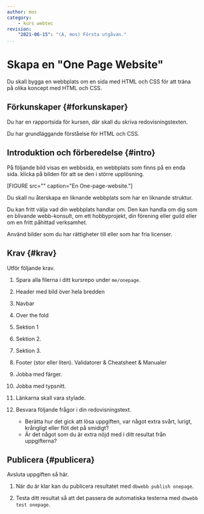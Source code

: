 ```yaml
---
author: mos
category:
    - kurs webtec
revision:
    "2021-06-15": "(A, mos) Första utgåvan."
...
```

Skapa en "One Page Website"
===================================

Du skall bygga en webbplats om en sida med HTML och CSS för att träna på olika koncept med HTML och CSS.

<!--more-->



Förkunskaper {#forkunskaper}
-----------------------

Du har en rapportsida för kursen, där skall du skriva redovisningstexten.

Du har grundläggande förståelse för HTML och CSS.




<!--
Genomgång {#genom}
------------------------

Här är en video som "pratar" dig igenom uppgiftens upplägg och visar hur du kommer igång.

[YOUTUBE src="gKzwQTG9eCI" width=700 caption="Kurs mvc kmom03 tisdagsgenomgång, del 3/3 uppgiften (Zoom med Mikael)."]
-->



Introduktion och förberedelse {#intro}
-----------------------

På följande bild visas en webbsida, en webbplats som finns på en enda sida. klicka på bilden för att se den i större upplösning.

[FIGURE src="" caption="En One-page-website."]

Du skall nu återskapa en liknande webbplats som har en liknande struktur.

Du kan fritt välja vad din webbplats handlar om. Den kan handla om dig som en blivande webb-konsult, om ett hobbyprojekt, din förening eller guild eller om en fritt påhittad verksamhet.

Använd bilder som du har rättigheter till eller som har fria licenser.



Krav {#krav}
-----------------------

Utför följande krav.

1. Spara alla filerna i ditt kursrepo under `me/onepage`.

1. Header med bild över hela bredden

1. Navbar

1. Over the fold

1. Sektion 1

1. Sektion 2.

1. Sektion 3.

1. Footer (stor eller liten). Validatorer & Cheatsheet & Manualer

1. Jobba med färger.

1. Jobba med typsnitt.

1. Länkarna skall vara stylade.

1. Besvara följande frågor i din redovisningstext.

    * Berätta hur det gick att lösa uppgiften, var något extra svårt, lurigt, krångligt eller flöt det på smidigt?
    * Är det något som du är extra nöjd med i ditt resultat från uppgifterna?



Publicera {#publicera}
-----------------------

Avsluta uppgiften så här.

1. När du är klar kan du publicera resultatet med `dbwebb publish onepage`.

1. Testa ditt resultat så att det passera de automatiska testerna med `dbwebb test onepage`.
